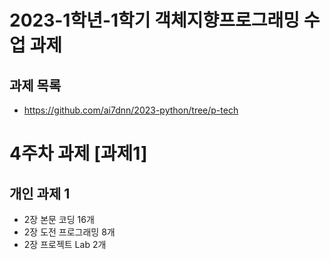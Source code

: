 # 2023-1학년-1학기 객체지향프로그래밍 수업 과제

## 과제 목록
* https://github.com/ai7dnn/2023-python/tree/p-tech

# 4주차 과제 [과제1]
##  개인 과제 1
* 2장 본문 코딩 16개 
* 2장 도전 프로그래밍 8개
* 2장 프로젝트 Lab 2개 
